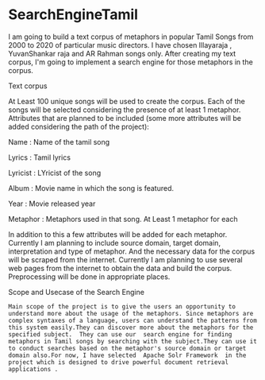 # SearchEngineTamil
I am going to build a text corpus of metaphors in popular Tamil Songs from 2000 to 2020 of particular music directors. 
I have chosen Illayaraja , YuvanShankar raja and AR Rahman songs only. 
After creating my text corpus, I'm going to implement a search engine for those metaphors in the corpus.

Text corpus 

At Least 100 unique songs will be used to create the corpus. Each of the songs will be selected considering the presence of at least 1 metaphor. Attributes that are planned to be included (some more attributes will be added considering the path of the project):

Name         	:	Name of the tamil song 

Lyrics          	:	Tamil lyrics

Lyricist        	:	LYricist of the song

Album 	       	:	Movie name in which the song is featured. 

Year  	       	:	Movie released year

Metaphor    	:	Metaphors used in that song. At Least 1 metaphor for each

In addition to this a few attributes will be added  for each metaphor. Currently I am planning to include source domain, target domain, interpretation and type of metaphor. And the necessary data for the corpus will be scraped from the internet. Currently I am planning to use several web pages from the internet to obtain the data and build the corpus. Preprocessing will be done in appropriate places.


Scope and Usecase of the Search Engine

	Main scope of the project is to give the users an opportunity to understand more about the usage of the metaphors. Since metaphors are complex syntaxes of a language, users can understand the patterns from this system easily.They can discover more about the metaphors for the specified subject.  They can use our  search engine for finding  metaphors in Tamil songs by searching with the subject.They can use it to conduct searches based on the metaphor's source domain or target domain also.For now, I have selected  Apache Solr Framework  in the project which is designed to drive powerful document retrieval applications .
